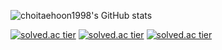 ![choitaehoon1998's GitHub stats](https://github-readme-stats.vercel.app/api?username=choitaehoon1998&show_icons=true&theme=highcontrast)



[![solved.ac tier](http://mazassumnida.wtf/api/generate_badge?boj=hahhhha)](https://solved.ac/hahhhha)
[![solved.ac tier](http://mazassumnida.wtf/api/v2/generate_badge?boj=hahhhha)](https://solved.ac/hahhhha)
[![solved.ac tier](http://mazassumnida.wtf/api/mini/generate_badge?boj=hahhhha)](https://solved.ac/hahhhha)

